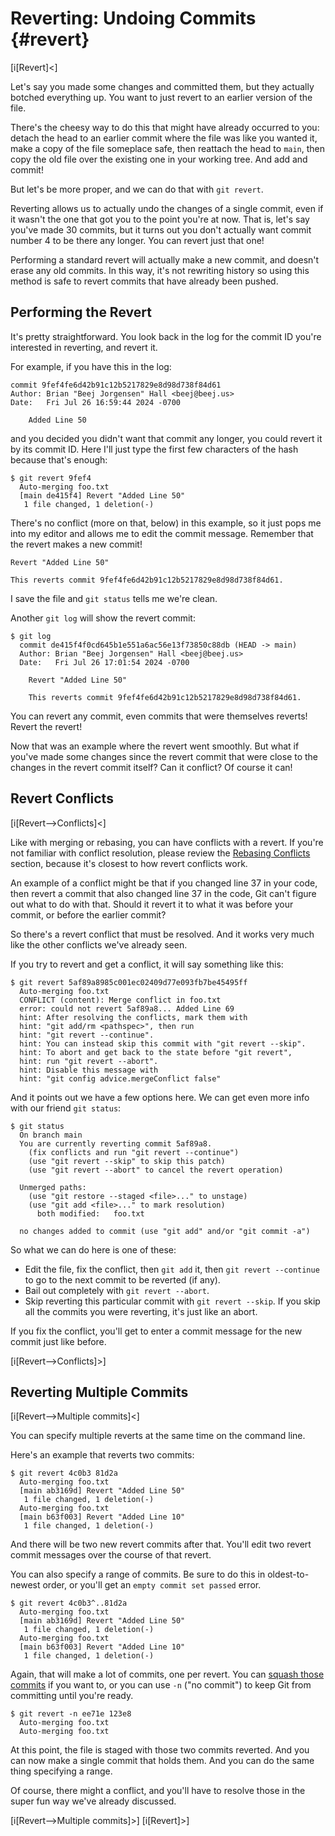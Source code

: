 # Reverting: Undoing Commits {#revert}

[i[Revert]<]

Let's say you made some changes and committed them, but they actually
botched everything up. You want to just revert to an earlier version of
the file.

There's the cheesy way to do this that might have already occurred to
you: detach the head to an earlier commit where the file was like you
wanted it, make a copy of the file someplace safe, then reattach the
head to `main`, then copy the old file over the existing one in your
working tree. And add and commit!

But let's be more proper, and we can do that with `git revert`.

Reverting allows us to actually undo the changes of a single commit,
even if it wasn't the one that got you to the point you're at now. That
is, let's say you've made 30 commits, but it turns out you don't
actually want commit number 4 to be there any longer. You can revert
just that one!

Performing a standard revert will actually make a new commit, and
doesn't erase any old commits. In this way, it's not rewriting history
so using this method is safe to revert commits that have already been
pushed.

## Performing the Revert

It's pretty straightforward. You look back in the log for the commit ID
you're interested in reverting, and revert it.

For example, if you have this in the log:

``` {.default}
commit 9fef4fe6d42b91c12b5217829e8d98d738f84d61
Author: Brian "Beej Jorgensen" Hall <beej@beej.us>
Date:   Fri Jul 26 16:59:44 2024 -0700

    Added Line 50
```

and you decided you didn't want that commit any longer, you could revert
it by its commit ID. Here I'll just type the first few characters of the
hash because that's enough:

``` {.default}
$ git revert 9fef4
  Auto-merging foo.txt
  [main de415f4] Revert "Added Line 50"
   1 file changed, 1 deletion(-)
```

There's no conflict (more on that, below) in this example, so it just
pops me into my editor and allows me to edit the commit message.
Remember that the revert makes a new commit!

``` {.default .numberLines}
Revert "Added Line 50"

This reverts commit 9fef4fe6d42b91c12b5217829e8d98d738f84d61.
```

I save the file and `git status` tells me we're clean.

Another `git log` will show the revert commit:

``` {.default}
$ git log
  commit de415f4f0cd645b1e551a6ac56e13f73850c88db (HEAD -> main)
  Author: Brian "Beej Jorgensen" Hall <beej@beej.us>
  Date:   Fri Jul 26 17:01:54 2024 -0700

    Revert "Added Line 50"

    This reverts commit 9fef4fe6d42b91c12b5217829e8d98d738f84d61.
```

You can revert any commit, even commits that were themselves reverts!
Revert the revert!

Now that was an example where the revert went smoothly. But what if
you've made some changes since the revert commit that were close to the
changes in the revert commit itself? Can it conflict? Of course it can!

## Revert Conflicts

[i[Revert-->Conflicts]<]

Like with merging or rebasing, you can have conflicts with a revert. If
you're not familiar with conflict resolution, please review the
[Rebasing Conflicts](#rebasing-conflicts) section, because it's closest
to how revert conflicts work.

An example of a conflict might be that if you changed line 37 in your
code, then revert a commit that also changed line 37 in the code, Git
can't figure out what to do with that. Should it revert it to what it
was before your commit, or before the earlier commit?

So there's a revert conflict that must be resolved. And it works very
much like the other conflicts we've already seen.

If you try to revert and get a conflict, it will say something like
this:

``` {.default}
$ git revert 5af89a8985c001ec02409d77e093fb7be45495ff
  Auto-merging foo.txt
  CONFLICT (content): Merge conflict in foo.txt
  error: could not revert 5af89a8... Added Line 69
  hint: After resolving the conflicts, mark them with
  hint: "git add/rm <pathspec>", then run
  hint: "git revert --continue".
  hint: You can instead skip this commit with "git revert --skip".
  hint: To abort and get back to the state before "git revert",
  hint: run "git revert --abort".
  hint: Disable this message with
  hint: "git config advice.mergeConflict false"
```

And it points out we have a few options here. We can get even more info
with our friend `git status`:

``` {.default}
$ git status
  On branch main
  You are currently reverting commit 5af89a8.
    (fix conflicts and run "git revert --continue")
    (use "git revert --skip" to skip this patch)
    (use "git revert --abort" to cancel the revert operation)

  Unmerged paths:
    (use "git restore --staged <file>..." to unstage)
    (use "git add <file>..." to mark resolution)
	  both modified:   foo.txt

  no changes added to commit (use "git add" and/or "git commit -a")
```

So what we can do here is one of these:

* Edit the file, fix the conflict, then `git add` it, then
  `git revert --continue` to go to the next commit to be reverted (if any).
* Bail out completely with `git revert --abort`.
* Skip reverting this particular commit with `git revert --skip`. If you
  skip all the commits you were reverting, it's just like an abort.

If you fix the conflict, you'll get to enter a commit message for the
new commit just like before.

[i[Revert-->Conflicts]>]

## Reverting Multiple Commits

[i[Revert-->Multiple commits]<]

You can specify multiple reverts at the same time on the command line.

Here's an example that reverts two commits:

``` {.default}
$ git revert 4c0b3 81d2a
  Auto-merging foo.txt
  [main ab3169d] Revert "Added Line 50"
   1 file changed, 1 deletion(-)
  Auto-merging foo.txt
  [main b63f003] Revert "Added Line 10"
   1 file changed, 1 deletion(-)
```

And there will be two new revert commits after that. You'll edit two
revert commit messages over the course of that revert.

You can also specify a range of commits. Be sure to do this in
oldest-to-newest order, or you'll get an `empty commit set passed`
error.

``` {.default}
$ git revert 4c0b3^..81d2a
  Auto-merging foo.txt
  [main ab3169d] Revert "Added Line 50"
   1 file changed, 1 deletion(-)
  Auto-merging foo.txt
  [main b63f003] Revert "Added Line 10"
   1 file changed, 1 deletion(-)
```

Again, that will make a lot of commits, one per revert. You can [squash
those commits](#squashing-commits) if you want to, or you can use `-n`
("no commit") to keep Git from committing until you're ready.

``` {.default}
$ git revert -n ee71e 123e8
  Auto-merging foo.txt
  Auto-merging foo.txt
```

At this point, the file is staged with those two commits reverted. And
you can now make a single commit that holds them. And you can do the
same thing specifying a range.

Of course, there might a conflict, and you'll have to resolve those in
the super fun way we've already discussed.

[i[Revert-->Multiple commits]>]
[i[Revert]>]
